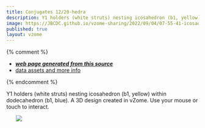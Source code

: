 ```yaml
---
title: Conjugates 12/20-hedra
description: Y1 holders (white struts) nesting icosahedron (b1, yellow) within dodecahedron (b1, blue).    A 3D design created in vZome.  Use your mouse or touch to interact.
image: https://JBCDC.github.io/vzome-sharing/2022/09/04/07-55-41-icosadode3/icosadode3.png
published: true
layout: vzome
---
```


{% comment %}
 - [***web page generated from this source***](<https://JBCDC.github.io/vzome-sharing/2022/09/04/icosadode3-07-55-41.html>)
 - [data assets and more info](<https://github.com/JBCDC/vzome-sharing/tree/main/2022/09/04/07-55-41-icosadode3/>)
 
{% endcomment %}

Y1 holders (white struts) nesting icosahedron (b1, yellow) within dodecahedron (b1, blue). A 3D design created in vZome.  Use your mouse or touch to interact.

<vzome-viewer style="width: 87%; height: 60vh; margin: 5%"
       src="https://JBCDC.github.io/vzome-sharing/2022/09/04/07-55-41-icosadode3/icosadode3.vZome" >
  <img src="https://JBCDC.github.io/vzome-sharing/2022/09/04/07-55-41-icosadode3/icosadode3.png" />
</vzome-viewer>

